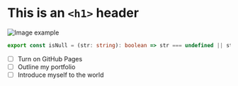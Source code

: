# This is an `<h1>` header

![Image example](https://camo.githubusercontent.com/d8f7abcee9fdb2cded758cbff3b0b3036d4a4641bf58f0cb221aa3d4c1b17d93/68747470733a2f2f6f63746f6465782e6769746875622e636f6d2f696d616765732f79616b746f6361742e706e67)

```ts
export const isNull = (str: string): boolean => str === undefined || str === null;
```

- [ ] Turn on GitHub Pages
- [ ] Outline my portfolio
- [ ] Introduce myself to the world
